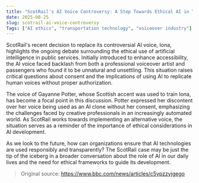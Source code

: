 ```yaml
---
title: "ScotRail's AI Voice Controversy: A Step Towards Ethical AI in Transportation"
date: 2025-08-25
slug: scotrail-ai-voice-controversy
Tags: ["AI ethics", "transportation technology", "voiceover industry"]
---
```

ScotRail's recent decision to replace its controversial AI voice, Iona, highlights the ongoing debate surrounding the ethical use of artificial intelligence in public services. Initially introduced to enhance accessibility, the AI voice faced backlash from both a professional voiceover artist and passengers who found it to be unnatural and unsettling. This situation raises critical questions about consent and the implications of using AI to replicate human voices without proper authorization.

The voice of Gayanne Potter, whose Scottish accent was used to train Iona, has become a focal point in this discussion. Potter expressed her discontent over her voice being used as an AI clone without her consent, emphasizing the challenges faced by creative professionals in an increasingly automated world. As ScotRail works towards implementing an alternative voice, the situation serves as a reminder of the importance of ethical considerations in AI development.

As we look to the future, how can organizations ensure that AI technologies are used responsibly and transparently? The ScotRail case may be just the tip of the iceberg in a broader conversation about the role of AI in our daily lives and the need for ethical frameworks to guide its development.
> Original source: https://www.bbc.com/news/articles/c5ypzzyjgego